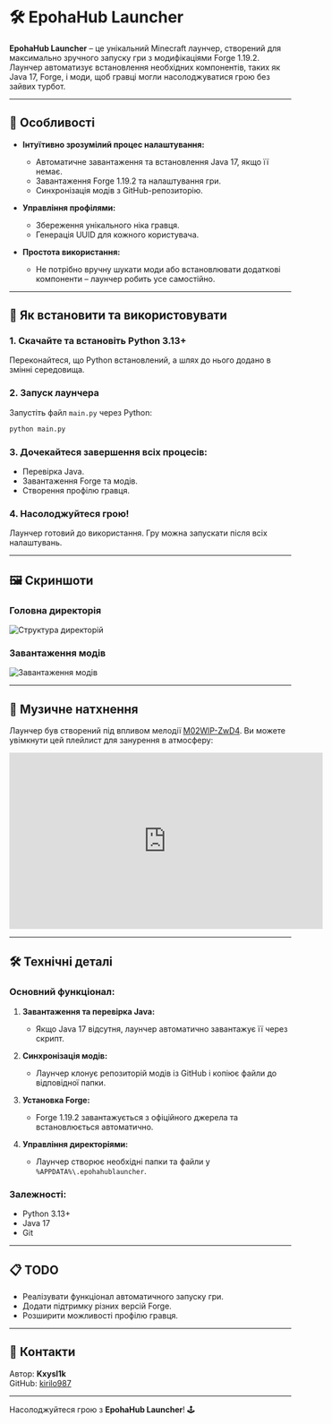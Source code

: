 # 🛠️ EpohaHub Launcher

**EpohaHub Launcher** – це унікальний Minecraft лаунчер, створений для максимально зручного запуску гри з модифікаціями Forge 1.19.2. Лаунчер автоматизує встановлення необхідних компонентів, таких як Java 17, Forge, і моди, щоб гравці могли насолоджуватися грою без зайвих турбот.

---

## 📌 Особливості

- **Інтуїтивно зрозумілий процес налаштування:**
  - Автоматичне завантаження та встановлення Java 17, якщо її немає.
  - Завантаження Forge 1.19.2 та налаштування гри.
  - Синхронізація модів з GitHub-репозиторію.
  
- **Управління профілями:**
  - Збереження унікального ніка гравця.
  - Генерація UUID для кожного користувача.

- **Простота використання:**
  - Не потрібно вручну шукати моди або встановлювати додаткові компоненти – лаунчер робить усе самостійно.

---

## 🚀 Як встановити та використовувати

### 1. Скачайте та встановіть Python 3.13+
Переконайтеся, що Python встановлений, а шлях до нього додано в змінні середовища.

### 2. Запуск лаунчера
Запустіть файл `main.py` через Python:
```bash
python main.py
```

### 3. Дочекайтеся завершення всіх процесів:
- Перевірка Java.
- Завантаження Forge та модів.
- Створення профілю гравця.

### 4. Насолоджуйтеся грою!
Лаунчер готовий до використання. Гру можна запускати після всіх налаштувань.

---

## 🖼️ Скриншоти

### Головна директорія
![Структура директорій](https://via.placeholder.com/800x400?text=Screenshot+1)

### Завантаження модів
![Завантаження модів](https://via.placeholder.com/800x400?text=Screenshot+2)

---

## 🎵 Музичне натхнення
Лаунчер був створений під впливом мелодії [M02WlP-ZwD4](https://www.youtube.com/watch?v=M02WlP-ZwD4). Ви можете увімкнути цей плейлист для занурення в атмосферу:
<iframe width="560" height="315" src="https://www.youtube.com/embed/M02WlP-ZwD4" title="YouTube video player" frameborder="0" allow="accelerometer; autoplay; clipboard-write; encrypted-media; gyroscope; picture-in-picture" allowfullscreen></iframe>

---

## 🛠️ Технічні деталі

### Основний функціонал:
1. **Завантаження та перевірка Java:**
   - Якщо Java 17 відсутня, лаунчер автоматично завантажує її через скрипт.

2. **Синхронізація модів:**
   - Лаунчер клонує репозиторій модів із GitHub і копіює файли до відповідної папки.

3. **Установка Forge:**
   - Forge 1.19.2 завантажується з офіційного джерела та встановлюється автоматично.

4. **Управління директоріями:**
   - Лаунчер створює необхідні папки та файли у `%APPDATA%\.epohahublauncher`.

### Залежності:
- Python 3.13+
- Java 17
- Git

---

## 📋 TODO
- Реалізувати функціонал автоматичного запуску гри.
- Додати підтримку різних версій Forge.
- Розширити можливості профілю гравця.

---

## 🤝 Контакти
Автор: **Kxysl1k**  
GitHub: [kirilo987](https://github.com/kirilo987)

---

Насолоджуйтеся грою з **EpohaHub Launcher**! 🕹️
